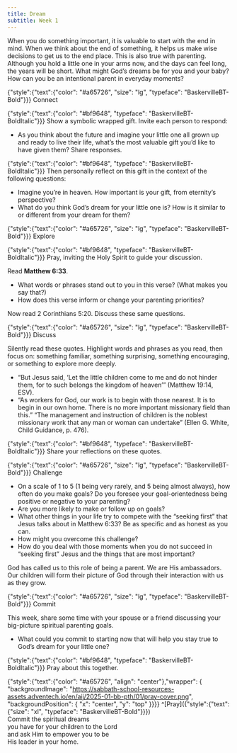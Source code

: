 ```yaml
---
title: Dream
subtitle: Week 1
---
```


When you do something important, it is valuable to start with the end in mind. When we think about the end of something, it helps us make wise decisions to get us to the end place. This is also true with parenting. Although you hold a little one in your arms now, and the days can feel long, the years will be short. What might God’s dreams be for you and your baby? How can you be an intentional parent in everyday moments?

{"style":{"text":{"color": "#a65726", "size": "lg", "typeface": "BaskervilleBT-Bold"}}}
Connect

{"style":{"text":{"color": "#bf9648", "typeface": "BaskervilleBT-BoldItalic"}}}
Show a symbolic wrapped gift. Invite each person to respond:

+ As you think about the future and imagine your little one all grown up and ready to live their life, what’s the most valuable gift you’d like to have given them? Share responses.

{"style":{"text":{"color": "#bf9648", "typeface": "BaskervilleBT-BoldItalic"}}}
Then personally reflect on this gift in the context of the following questions:

+ Imagine you’re in heaven. How important is your gift, from eternity’s perspective?
+ What do you think God’s dream for your little one is? How is it similar to or different from your dream for them?

{"style":{"text":{"color": "#a65726", "size": "lg", "typeface": "BaskervilleBT-Bold"}}}
Explore

{"style":{"text":{"color": "#bf9648", "typeface": "BaskervilleBT-BoldItalic"}}}
Pray, inviting the Holy Spirit to guide your discussion.

Read **Matthew 6:33**.

+ What words or phrases stand out to you in this verse? (What makes you say that?)
+ How does this verse inform or change your parenting priorities?

Now read 2 Corinthians 5:20. Discuss these same questions.

{"style":{"text":{"color": "#a65726", "size": "lg", "typeface": "BaskervilleBT-Bold"}}}
Discuss

Silently read these quotes. Highlight words and phrases as you read, then focus on: something familiar, something surprising, something encouraging, or something to explore more deeply.

+ “But Jesus said, ‘Let the little children come to me and do not hinder them, for to such belongs the kingdom of heaven’” (Matthew 19:14, ESV).
+ “As workers for God, our work is to begin with those nearest. It is to begin in our own home. There is no more important missionary field than this.” “The management and instruction of children is the noblest missionary work that any man or woman can undertake” (Ellen G. White, Child Guidance, p. 476).

{"style":{"text":{"color": "#bf9648", "typeface": "BaskervilleBT-BoldItalic"}}}
Share your reflections on these quotes.


{"style":{"text":{"color": "#a65726", "size": "lg", "typeface": "BaskervilleBT-Bold"}}}
Challenge

+ On a scale of 1 to 5 (1 being very rarely, and 5 being almost always), how often do you make goals? Do you foresee your goal-orientedness being positive or negative to your parenting?
+ Are you more likely to make or follow up on goals?
+ What other things in your life try to compete with the “seeking first” that Jesus talks about in Matthew 6:33? Be as specific and as honest as you can.
+ How might you overcome this challenge?
+ How do you deal with those moments when you do not succeed in “seeking first” Jesus and the things that are most important?

God has called us to this role of being a parent. We are His ambassadors. Our children will form their picture of God through their interaction with us as they grow.

{"style":{"text":{"color": "#a65726", "size": "lg", "typeface": "BaskervilleBT-Bold"}}}
Commit

This week, share some time with your spouse or a friend discussing your big-picture spiritual parenting goals.

+ What could you commit to starting now that will help you stay true to God’s dream for your little one?

{"style":{"text":{"color": "#bf9648", "typeface": "BaskervilleBT-BoldItalic"}}}
Pray about this together.

{"style":{"text":{"color": "#a65726", "align": "center"},"wrapper": { "backgroundImage": "https://sabbath-school-resources-assets.adventech.io/en/aij/2025-01-bb-pth/01/pray-cover.png", "backgroundPosition": { "x": "center", "y": "top" }}}}
^[Pray]({"style":{"text":{"size": "xl", "typeface": "BaskervilleBT-Bold"}}})\
Commit the spiritual dreams\
you have for your children to the Lord\
and ask Him to empower you to be\
His leader in your home.